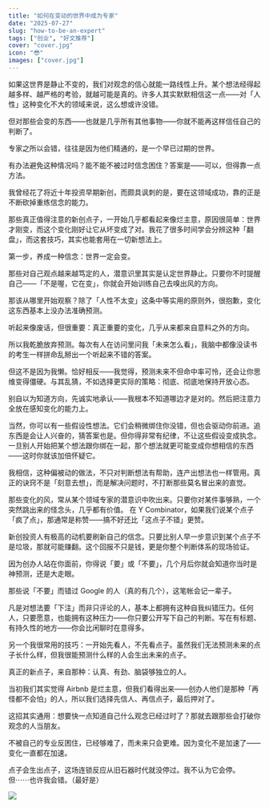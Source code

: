 ```yaml
---
title: "如何在变动的世界中成为专家"
date: "2025-07-27"
slug: "how-to-be-an-expert"
tags: ["创业", "好文推荐"]
cover: "cover.jpg"
icon: "😎"
images: ["cover.jpg"]
---
```

如果这世界是静止不变的，我们对观念的信心就能一路线性上升。某个想法经得起越多样、越严格的考验，就越可能是真的。许多人其实默默相信这一点——对「人性」这种变化不大的领域来说，这么想或许没错。



但对那些会变的东西——也就是几乎所有其他事物——你就不能再这样信任自己的判断了。



专家之所以会错，往往是因为他们精通的，是一个早已过期的世界。



有办法避免这种情况吗？能不能不被过时信念困住？答案是——可以，但得靠一点方法。



我曾经花了将近十年投资早期新创，而颇具讽刺的是，要在这领域成功，靠的正是不断砍掉重练信念的能力。



那些真正值得注意的新创点子，一开始几乎都看起来像烂主意，原因很简单：世界才刚变，而这个变化刚好让它从坏变成了对。我花了很多时间学会分辨这种「翻盘」，而这套技巧，其实也能套用在一切新想法上。



第一步，养成一种信念：世界一定会变。



那些对自己观点越来越笃定的人，潜意识里其实是认定世界静止。只要你不时提醒自己——「不是喔，它在变」，你就会开始训练自己去嗅出风的方向。



那该从哪里开始观察？除了「人性不太变」这条中等实用的原则外，很抱歉，变化这东西基本上没办法准确预测。



听起来像废话，但很重要：真正重要的变化，几乎从来都来自意料之外的方向。



所以我乾脆放弃预测。每次有人在访问里问我「未来怎么看」，我脑中都像没读书的考生一样拼命乱掰出一个听起来不错的答案。



但这不是因为我懒。恰好相反——我觉得，预测未来不但命中率可怜，还会让你思维变得僵硬。与其乱猜，不如选择更实际的策略：彻底、彻底地保持开放心态。



别自以为知道方向，先诚实地承认——我根本不知道哪边才是对的。然后把注意力全放在感知变化的能力上。



当然，你可以有一些假设性想法。它们会稍微绑住你没错，但也会驱动你前进。追东西是会让人兴奋的，猜答案也是。但你得非常有纪律，不让这些假设变成执念。
一旦别人开始把某个想法跟你绑在一起，那个想法就更可能变成你想相信的东西——这时你就该加倍怀疑它。



我相信，这种偏被动的做法，不只对判断想法有帮助，连产出想法也一样管用。真正的诀窍不是「刻意去想」，而是解决问题时，不打断那些莫名冒出来的直觉。



那些变化的风，常从某个领域专家的潜意识中吹出来。只要你对某件事够熟，一个突然跳出来的怪念头，几乎都有价值。
在 Y Combinator，如果我们说某个点子「疯了点」，那通常是称赞——搞不好还比「这点子不错」更赞。



新创投资人有极高的动机要刷新自己的信念。只要比别人早一步意识到某个点子不是垃圾，那就可能赚翻。这个回报不只是钱，更是你整个判断体系的现场验证。



因为创办人站在你面前，你得说「要」或「不要」，几个月后你就会知道你当时是神预测，还是大走眼。



那些说「不要」而错过 Google 的人（真的有几个），这笔帐会记一辈子。



凡是对想法要「下注」而非只评论的人，基本上都拥有这种自我纠错压力。任何人，只要愿意，也能拥有这种压力——你只要公开写下自己的判断。写在有标题、有持久性的地方——你会比闲聊时在意得多。



另一个我很常用的技巧：一开始先看人，不先看点子。虽然我们无法预测未来的点子长什么样，但我很能预测什么样的人会生出未来的点子。



真正的新点子，来自那种：认真、有劲、脑袋够独立的人。



当初我们其实觉得 Airbnb 是烂主意，但我们看得出来——创办人他们是那种「再怪都不会怕」的人，所以我们选择先信人、再信点子，最后押对了。



这招其实通用：想要快一点知道自己什么观念已经过时了？那就去跟那些会打破你观念的人当朋友。



不被自己的专业反困住，已经够难了，而未来只会更难。因为变化不是加速了——变化一直都在加速。



点子会生出点子，这场连锁反应从旧石器时代就没停过。我不认为它会停。
但⋯⋯也许我会错。（最好是）




![](https://prod-files-secure.s3.us-west-2.amazonaws.com/112d0858-5090-4d34-a606-b75eb8d65fd2/46476355-9cf3-4e99-9b7a-3531bc426380/1000202064.png?X-Amz-Algorithm=AWS4-HMAC-SHA256&X-Amz-Content-Sha256=UNSIGNED-PAYLOAD&X-Amz-Credential=ASIAZI2LB466Q32QYV5M%2F20250920%2Fus-west-2%2Fs3%2Faws4_request&X-Amz-Date=20250920T194304Z&X-Amz-Expires=3600&X-Amz-Security-Token=IQoJb3JpZ2luX2VjEHsaCXVzLXdlc3QtMiJHMEUCIQDlQ8DViXtYifrIhhr99GfaqRO%2BHHzBjC4ZW1YN8dSfjQIgJmu6BeOXVLz78FSknC1QpvpqHgDyQtJUuypCPmX%2FEyEqiAQI9P%2F%2F%2F%2F%2F%2F%2F%2F%2F%2FARAAGgw2Mzc0MjMxODM4MDUiDNeJg23k1tbUXfo%2B2CrcA%2FdZc42DNp6BdRcvPMQ2WYNQ%2F2wIDSuUchHFi1JdqMPOpaHNw5q%2BWRm2rFuLhY3hxZJWg7BfNjTG6VBQaz3sH9L3yf4Peauyf0rHJtfewtWpfm4%2FJ7Tja7cOeztuM2GgEfADtcyQEelwoa53r6nhFnIeBZelxkfqJFVPOsl%2BL5X6oMhoor5pVXh94KO9rPWhvBJEcoNayDA%2FVmwYNN650lVQ%2B3KFEQVIdWNjZcaCPrMgUoqKFEUFALrqg24Xdc62uFAIaHVnIPI2OyPS296f9F3T%2BnsfOx4gEe%2BpWVqXgg4XjurYGjLcsKl8tii9rwClsy2afHpgqYwvMfQ23z12%2BiJQVOZJBKEZCYXWov4ktsOdMhnkKyT7cD6RGCiJIGTItj497ub7Gej%2FGPP2klt%2FEqw1c%2BZ%2BtuNvQun5F8vJT9FY3ivwqArwZZM1Blb96goxR%2F0d6VnS8wNVoYy8mRuZKBTfpgEA1fHNHgIb1ycr5XzAfDr4TTD4NYyQQlUmJ86Tj%2FHJJMPfgEGsYfMuEREIw%2FrRwR7LtgTXt141kynhY%2BvArtp01bV9rh8Vvm1NIc8O4dT2W5%2BBVpY43t4HNV4m%2BMk1fvQnnvWvqcHLzKHORErSb%2BBpNRobsDyxNAzhMLn3u8YGOqUB4a0yvsDxO1V8feEbceNE0n5%2FRXPTQqjOJoZM%2FtjVax2l3jxcByBFPjddtx90hRTYKc0W0rtbGnMKjWUh2gi0TlYfDviS0fAOTbTlD5CbK0dYkoUhgnoQIPKGtH0ZrGZlUSTxQsLJuCZUexv6e47sEWg%2Ffuo8E3irIBKGnOM0eERTNt2%2FbqliLQtqwrPVnciTudyxZa1Yv7k0y9paQe%2FJHtdQ8shd&X-Amz-Signature=3abafe4bade15ce6b7ce4536b2a6d446ce58cbd865e0a727ca9b6083f3353489&X-Amz-SignedHeaders=host&x-amz-checksum-mode=ENABLED&x-id=GetObject)

